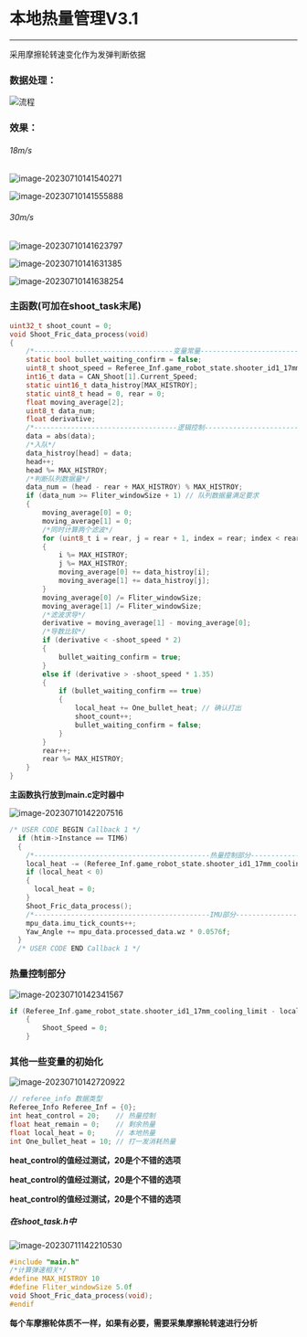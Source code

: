 # 本地热量管理V3.1

------

采用摩擦轮转速变化作为发弹判断依据

### 数据处理：

  ![流程](本地热量管理V3.assets/流程-1688969569747-2.png)

### 效果：

###### 18m/s

![image-20230710141540271](本地热量管理V3.assets/image-20230710141540271-1688969747425-4.png)

![image-20230710141555888](本地热量管理V3.assets/image-20230710141555888-1688969757049-6.png)

###### 30m/s

![image-20230710141623797](本地热量管理V3.assets/image-20230710141623797-1688969784763-8.png)

![image-20230710141631385](本地热量管理V3.assets/image-20230710141631385-1688969792274-10.png)

![image-20230710141638254](本地热量管理V3.assets/image-20230710141638254-1688969799083-12.png)

### 主函数(可加在shoot_task末尾)

```c
uint32_t shoot_count = 0;
void Shoot_Fric_data_process(void)
{
	/*----------------------------------变量常量------------------------------------------*/
	static bool bullet_waiting_confirm = false;										 // 等待比较器确认
	uint8_t shoot_speed = Referee_Inf.game_robot_state.shooter_id1_17mm_speed_limit; // 获取弹速
	int16_t data = CAN_Shoot[1].Current_Speed;										 // 获取摩擦轮转速
	static uint16_t data_histroy[MAX_HISTROY];										 // 做循环队列
	static uint8_t head = 0, rear = 0;												 // 队列下标
	float moving_average[2];														 // 移动平均滤波
	uint8_t data_num;																 // 循环队列元素个数
	float derivative;																 // 微分
	/*-----------------------------------逻辑控制-----------------------------------------*/
	data = abs(data);
	/*入队*/
	data_histroy[head] = data;
	head++;
	head %= MAX_HISTROY;
	/*判断队列数据量*/
	data_num = (head - rear + MAX_HISTROY) % MAX_HISTROY;
	if (data_num >= Fliter_windowSize + 1) // 队列数据量满足要求
	{
		moving_average[0] = 0;
		moving_average[1] = 0;
		/*同时计算两个滤波*/
		for (uint8_t i = rear, j = rear + 1, index = rear; index < rear + Fliter_windowSize; i++, j++, index++)
		{
			i %= MAX_HISTROY;
			j %= MAX_HISTROY;
			moving_average[0] += data_histroy[i];
			moving_average[1] += data_histroy[j];
		}
		moving_average[0] /= Fliter_windowSize;
		moving_average[1] /= Fliter_windowSize;
		/*滤波求导*/
		derivative = moving_average[1] - moving_average[0];
		/*导数比较*/
		if (derivative < -shoot_speed * 2)
		{
			bullet_waiting_confirm = true;
		}
		else if (derivative > -shoot_speed * 1.35)
		{
			if (bullet_waiting_confirm == true)
			{
				local_heat += One_bullet_heat; // 确认打出
				shoot_count++;
				bullet_waiting_confirm = false;
			}
		}
		rear++;
		rear %= MAX_HISTROY;
	}
}
```

**主函数执行放到main.c定时器中**

![image-20230710142207516](本地热量管理V3.assets/image-20230710142207516-1688970128563-14.png)

```c
/* USER CODE BEGIN Callback 1 */
  if (htim->Instance == TIM6)
  {
    /*-------------------------------------------热量控制部分---------------------------------------------*/
    local_heat -= (Referee_Inf.game_robot_state.shooter_id1_17mm_cooling_rate / 1000.0f); // 1000Hz冷却
    if (local_heat < 0)
    {
      local_heat = 0;
    }
    Shoot_Fric_data_process();
    /*-------------------------------------------IMU部分---------------------------------------------*/
    mpu_data.imu_tick_counts++;
    Yaw_Angle += mpu_data.processed_data.wz * 0.0576f;
  }
  /* USER CODE END Callback 1 */
```

### **热量控制部分**

![image-20230710142341567](本地热量管理V3.assets/image-20230710142341567-1688970222625-16.png)

```c
if (Referee_Inf.game_robot_state.shooter_id1_17mm_cooling_limit - local_heat <= heat_control) // 剩余热量小于留出的热量
	{
		Shoot_Speed = 0;
	}
```

### 其他一些变量的初始化

![image-20230710142720922](本地热量管理V3.assets/image-20230710142720922-1688970442301-18.png)

```c
// referee_info 数据类型
Referee_Info Referee_Inf = {0};
int heat_control = 20;    // 热量控制
float heat_remain = 0;    // 剩余热量
float local_heat = 0;     // 本地热量
int One_bullet_heat = 10; // 打一发消耗热量
```

**heat_control的值经过测试，20是个不错的选项**

**heat_control的值经过测试，20是个不错的选项**

**heat_control的值经过测试，20是个不错的选项**

##### **在shoot_task.h中**

![image-20230711142210530](本地热量管理V3.assets/image-20230711142210530-1689056531757-1.png)

```c
#include "main.h"
/*计算弹速相关*/
#define MAX_HISTROY 10
#define Fliter_windowSize 5.0f
void Shoot_Fric_data_process(void);
#endif
```



**每个车摩擦轮体质不一样，如果有必要，需要采集摩擦轮转速进行分析**
